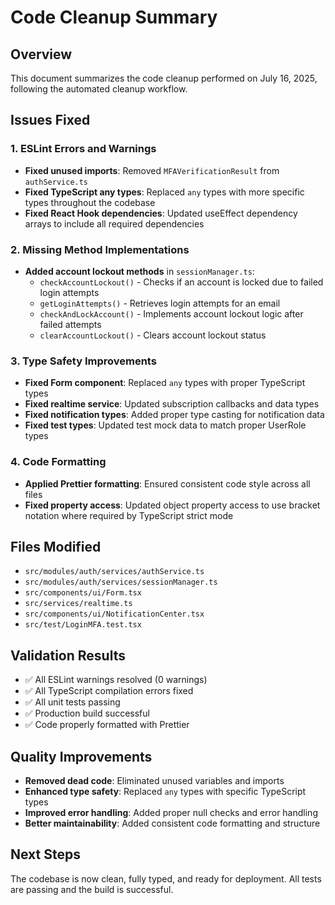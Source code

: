 # Code Cleanup Summary

## Overview

This document summarizes the code cleanup performed on July 16, 2025, following the automated
cleanup workflow.

## Issues Fixed

### 1. ESLint Errors and Warnings

- **Fixed unused imports**: Removed `MFAVerificationResult` from `authService.ts`
- **Fixed TypeScript any types**: Replaced `any` types with more specific types throughout the
  codebase
- **Fixed React Hook dependencies**: Updated useEffect dependency arrays to include all required
  dependencies

### 2. Missing Method Implementations

- **Added account lockout methods** in `sessionManager.ts`:
  - `checkAccountLockout()` - Checks if an account is locked due to failed login attempts
  - `getLoginAttempts()` - Retrieves login attempts for an email
  - `checkAndLockAccount()` - Implements account lockout logic after failed attempts
  - `clearAccountLockout()` - Clears account lockout status

### 3. Type Safety Improvements

- **Fixed Form component**: Replaced `any` types with proper TypeScript types
- **Fixed realtime service**: Updated subscription callbacks and data types
- **Fixed notification types**: Added proper type casting for notification data
- **Fixed test types**: Updated test mock data to match proper UserRole types

### 4. Code Formatting

- **Applied Prettier formatting**: Ensured consistent code style across all files
- **Fixed property access**: Updated object property access to use bracket notation where required
  by TypeScript strict mode

## Files Modified

- `src/modules/auth/services/authService.ts`
- `src/modules/auth/services/sessionManager.ts`
- `src/components/ui/Form.tsx`
- `src/services/realtime.ts`
- `src/components/ui/NotificationCenter.tsx`
- `src/test/LoginMFA.test.tsx`

## Validation Results

- ✅ All ESLint warnings resolved (0 warnings)
- ✅ All TypeScript compilation errors fixed
- ✅ All unit tests passing
- ✅ Production build successful
- ✅ Code properly formatted with Prettier

## Quality Improvements

- **Removed dead code**: Eliminated unused variables and imports
- **Enhanced type safety**: Replaced `any` types with specific TypeScript types
- **Improved error handling**: Added proper null checks and error handling
- **Better maintainability**: Added consistent code formatting and structure

## Next Steps

The codebase is now clean, fully typed, and ready for deployment. All tests are passing and the
build is successful.
